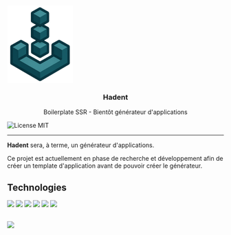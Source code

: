 <div align="center" style="display: flex">
    <br>
    <img height="180px" src="./data/hadent_logo.png" alt="Hadent Logo" />
</div>

<h3 align="center">Hadent</h3>
<p align="center">Boilerplate SSR - Bientôt générateur d'applications</p>

<div align="center" style="display: inline-block">
    <img src="https://img.shields.io/badge/license-MIT-C7191B?style=flat-square" alt="License MIT"/>
</div>

---

**Hadent** sera, à terme, un générateur d'applications.

Ce projet est actuellement en phase de recherche et développement afin de créer un template d'application avant de pouvoir créer le générateur.

## Technologies

<div align="left" style="display: inline-block">
    <img src="https://img.shields.io/badge/Handlebars-F0772B?style=for-the-badge&logo=Handlebars.js&logoColor=maroon"/>
    <img src="https://img.shields.io/badge/alpinejs-white.svg?style=for-the-badge&logo=alpinedotjs&logoColor=%238BC0D0"/>
    <img src="https://img.shields.io/badge/daisyui-5A0EF8?style=for-the-badge&logo=daisyui&logoColor=white"/>
    <img src="https://img.shields.io/badge/express.js-%23404d59.svg?style=for-the-badge&logo=express&logoColor=%2361DAFB"/>
    <img src="https://img.shields.io/badge/Node.JS-43853D?style=for-the-badge&logo=node.js&logoColor=white"/>
    <img src="https://img.shields.io/badge/tailwindcss-%2338B2AC.svg?style=for-the-badge&logo=tailwind-css&logoColor=white"/>
</div>

##

<img src="https://badgen.net/badge/Fait%20par/Fabio%20R.%20LOPES/438f98" />
